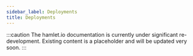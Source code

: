 ```yaml
---
sidebar_label: Deployments
title: Deployments
---
```

:::caution
The hamlet.io documentation is currently under significant re-development. Existing content is a placeholder and will be updated very soon.
:::
